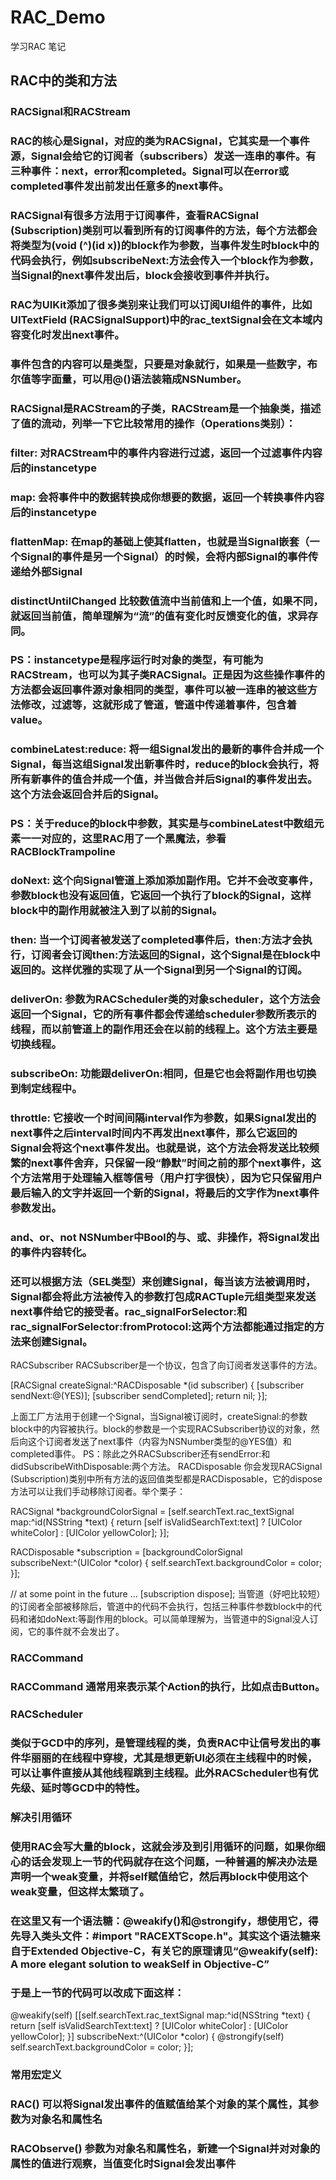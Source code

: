 # RAC_Demo
学习RAC 笔记

## RAC中的类和方法
### RACSignal和RACStream
### RAC的核心是Signal，对应的类为RACSignal，它其实是一个事件源，Signal会给它的订阅者（subscribers）发送一连串的事件。有三种事件：next，error和completed。Signal可以在error或completed事件发出前发出任意多的next事件。
### RACSignal有很多方法用于订阅事件，查看RACSignal (Subscription)类别可以看到所有的订阅事件的方法，每个方法都会将类型为(void (^)(id x))的block作为参数，当事件发生时block中的代码会执行，例如subscribeNext:方法会传入一个block作为参数，当Signal的next事件发出后，block会接收到事件并执行。
### RAC为UIKit添加了很多类别来让我们可以订阅UI组件的事件，比如UITextField (RACSignalSupport)中的rac_textSignal会在文本域内容变化时发出next事件。
### 事件包含的内容可以是类型，只要是对象就行，如果是一些数字，布尔值等字面量，可以用@()语法装箱成NSNumber。
### RACSignal是RACStream的子类，RACStream是一个抽象类，描述了值的流动，列举一下它比较常用的操作（Operations类别）：
### filter: 对RACStream中的事件内容进行过滤，返回一个过滤事件内容后的instancetype
### map: 会将事件中的数据转换成你想要的数据，返回一个转换事件内容后的instancetype
### flattenMap: 在map的基础上使其flatten，也就是当Signal嵌套（一个Signal的事件是另一个Signal）的时候，会将内部Signal的事件传递给外部Signal
### distinctUntilChanged 比较数值流中当前值和上一个值，如果不同，就返回当前值，简单理解为“流”的值有变化时反馈变化的值，求异存同。
### PS：instancetype是程序运行时对象的类型，有可能为RACStream，也可以为其子类RACSignal。正是因为这些操作事件的方法都会返回事件源对象相同的类型，事件可以被一连串的被这些方法修改，过滤等，这就形成了管道，管道中传递着事件，包含着value。

### combineLatest:reduce: 将一组Signal发出的最新的事件合并成一个Signal，每当这组Signal发出新事件时，reduce的block会执行，将所有新事件的值合并成一个值，并当做合并后Signal的事件发出去。这个方法会返回合并后的Signal。
### PS：关于reduce的block中参数，其实是与combineLatest中数组元素一一对应的，这里RAC用了一个黑魔法，参看RACBlockTrampoline
### doNext: 这个向Signal管道上添加添加副作用。它并不会改变事件，参数block也没有返回值，它返回一个执行了block的Signal，这样block中的副作用就被注入到了以前的Signal。
### then: 当一个订阅者被发送了completed事件后，then:方法才会执行，订阅者会订阅then:方法返回的Signal，这个Signal是在block中返回的。这样优雅的实现了从一个Signal到另一个Signal的订阅。
### deliverOn: 参数为RACScheduler类的对象scheduler，这个方法会返回一个Signal，它的所有事件都会传递给scheduler参数所表示的线程，而以前管道上的副作用还会在以前的线程上。这个方法主要是切换线程。
### subscribeOn: 功能跟deliverOn:相同，但是它也会将副作用也切换到制定线程中。
### throttle: 它接收一个时间间隔interval作为参数，如果Signal发出的next事件之后interval时间内不再发出next事件，那么它返回的Signal会将这个next事件发出。也就是说，这个方法会将发送比较频繁的next事件舍弃，只保留一段“静默”时间之前的那个next事件，这个方法常用于处理输入框等信号（用户打字很快），因为它只保留用户最后输入的文字并返回一个新的Signal，将最后的文字作为next事件参数发出。
### and、or、not NSNumber中Bool的与、或、非操作，将Signal发出的事件内容转化。
### 还可以根据方法（SEL类型）来创建Signal，每当该方法被调用时，Signal都会将此方法被传入的参数打包成RACTuple元组类型来发送next事件给它的接受者。rac_signalForSelector:和rac_signalForSelector:fromProtocol:这两个方法都能通过指定的方法来创建Signal。
RACSubscriber
RACSubscriber是一个协议，包含了向订阅者发送事件的方法。

[RACSignal createSignal:^RACDisposable *(id<RACSubscriber> subscriber) {
[subscriber sendNext:@(YES)];
[subscriber sendCompleted];
return nil;
}];

上面工厂方法用于创建一个Signal，当Signal被订阅时，createSignal:的参数block中的内容被执行。block的参数是一个实现RACSubscriber协议的对象，然后向这个订阅者发送了next事件（内容为NSNumber类型的@YES值）和completed事件。
PS：除此之外RACSubscriber还有sendError:和didSubscribeWithDisposable:两个方法。
RACDisposable
你会发现RACSignal (Subscription)类别中所有方法的返回值类型都是RACDisposable，它的dispose方法可以让我们手动移除订阅者。举个栗子：

RACSignal *backgroundColorSignal =
[self.searchText.rac_textSignal
map:^id(NSString *text) {
return [self isValidSearchText:text] ?
[UIColor whiteColor] : [UIColor yellowColor];
}];

RACDisposable *subscription =
[backgroundColorSignal
subscribeNext:^(UIColor *color) {
self.searchText.backgroundColor = color;
}];

// at some point in the future ...
[subscription dispose];
当管道（好吧比较短）的订阅者全部被移除后，管道中的代码不会执行，包括三种事件参数block中的代码和诸如doNext:等副作用的block。可以简单理解为，当管道中的Signal没人订阅，它的事件就不会发出了。
### RACCommand
### RACCommand 通常用来表示某个Action的执行，比如点击Button。
### RACScheduler
### 类似于GCD中的序列，是管理线程的类，负责RAC中让信号发出的事件华丽丽的在线程中穿梭，尤其是想更新UI必须在主线程中的时候，可以让事件直接从其他线程跳到主线程。此外RACScheduler也有优先级、延时等GCD中的特性。
### 解决引用循环
### 使用RAC会写大量的block，这就会涉及到引用循环的问题，如果你细心的话会发现上一节的代码就存在这个问题，一种普遍的解决办法是声明一个weak变量，并将self赋值给它，然后再block中使用这个weak变量，但这样太繁琐了。
### 在这里又有一个语法糖：@weakify()和@strongify，想使用它，得先导入类头文件：#import "RACEXTScope.h"。其实这个语法糖来自于Extended Objective-C，有关它的原理请见“@weakify(self): A more elegant solution to weakSelf in Objective-C”
### 于是上一节的代码可以改成下面这样：

@weakify(self)
[[self.searchText.rac_textSignal
map:^id(NSString *text) {
return [self isValidSearchText:text] ?
[UIColor whiteColor] : [UIColor yellowColor];
}]
subscribeNext:^(UIColor *color) {
@strongify(self)
self.searchText.backgroundColor = color;
}];
### 常用宏定义
### RAC() 可以将Signal发出事件的值赋值给某个对象的某个属性，其参数为对象名和属性名
### RACObserve() 参数为对象名和属性名，新建一个Signal并对对象的属性的值进行观察，当值变化时Signal会发出事件
